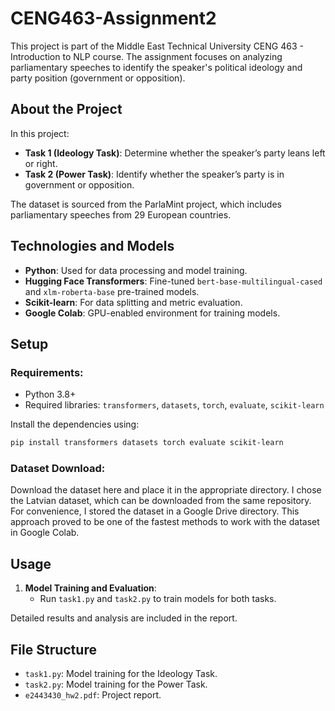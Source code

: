 # CENG463-Assignment2

This project is part of the Middle East Technical University CENG 463 - Introduction to NLP course. The assignment focuses on analyzing parliamentary speeches to identify the speaker's political ideology and party position (government or opposition).

## **About the Project**
In this project:
- **Task 1 (Ideology Task)**: Determine whether the speaker’s party leans left or right.
- **Task 2 (Power Task)**: Identify whether the speaker’s party is in government or opposition.

The dataset is sourced from the ParlaMint project, which includes parliamentary speeches from 29 European countries.

## **Technologies and Models**
- **Python**: Used for data processing and model training.
- **Hugging Face Transformers**: Fine-tuned `bert-base-multilingual-cased` and `xlm-roberta-base` pre-trained models.
- **Scikit-learn**: For data splitting and metric evaluation.
- **Google Colab**: GPU-enabled environment for training models.

## **Setup**
### Requirements:
- Python 3.8+
- Required libraries: `transformers`, `datasets`, `torch`, `evaluate`, `scikit-learn`

Install the dependencies using:
```bash
pip install transformers datasets torch evaluate scikit-learn
```

### Dataset Download:
Download the dataset here and place it in the appropriate directory.
I chose the Latvian dataset, which can be downloaded from the same repository. For convenience, I stored the dataset in a Google Drive directory. This approach proved to be one of the fastest methods to work with the dataset in Google Colab.

## **Usage**
1. **Model Training and Evaluation**:
   - Run `task1.py` and `task2.py` to train models for both tasks.

Detailed results and analysis are included in the report.

## **File Structure**
- `task1.py`: Model training for the Ideology Task.
- `task2.py`: Model training for the Power Task.
- `e2443430_hw2.pdf`: Project report.


